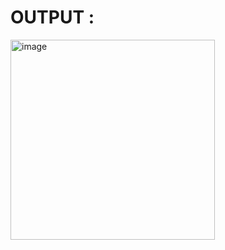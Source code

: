 # OUTPUT : 
<img width="327" height="320" alt="image" src="https://github.com/user-attachments/assets/5d14220c-bbf2-4aa9-8681-faffd30afc20" />

